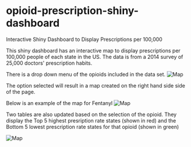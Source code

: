 # opioid-prescription-shiny-dashboard
Interactive Shiny Dashboard to Display Prescriptions per 100,000 

This shiny dashboard has an interactive map to display prescriptions per 100,000 people of each state in the US. The data is from a 2014 survey of 25,000 doctors' prescription habits. 

There is a drop down menu of the opioids included in the data set. 
![Map](/../screenshots/OpioidList.png?raw=true "Optional Title")<!-- .element height="50%" width="50%" -->

The option selected will result in a map created on the right hand side side of the page.

Below is an example of the map for Fentanyl
![Map](/../screenshots/SampleMap.png?raw=true "Optional Title")

Two tables are also updated based on the selection of the opioid. They display the Top 5 highest presription rate states (shown in red) and the Bottom 5 lowest prescription rate states for that opioid (shown in green)

![Map](/../screenshots/SampleTop5.png?raw=true "Optional Title")
